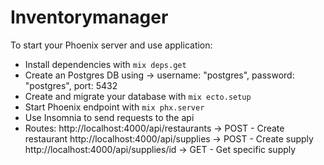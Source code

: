 # Inventorymanager

To start your Phoenix server and use application:

  * Install dependencies with `mix deps.get`
  * Create an Postgres DB using -> username: "postgres", password: "postgres", port: 5432
  * Create and migrate your database with `mix ecto.setup`
  * Start Phoenix endpoint with `mix phx.server`
  * Use Insomnia to send requests to the api
  * Routes:
     http://localhost:4000/api/restaurants -> POST - Create restaurant
     http://localhost:4000/api/supplies -> POST - Create supply
     http://localhost:4000/api/supplies/id -> GET - Get specific supply
